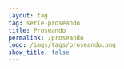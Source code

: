 ```yaml
---
layout: tag
tag: serie-proseando
title: Proseando
permalink: /proseando
logo: /imgs/tags/proseando.png
show_title: false
---
```

